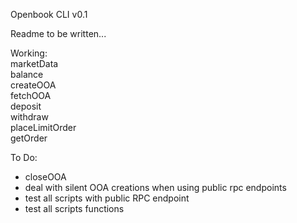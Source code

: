 <p>
Openbook CLI v0.1

Readme to be written...

Working:  
marketData  
balance  
createOOA  
fetchOOA  
deposit  
withdraw  
placeLimitOrder  
getOrder 

To Do:
- closeOOA  
- deal with silent OOA creations when using public rpc endpoints 
- test all scripts with public RPC endpoint
- test all scripts functions

</p>